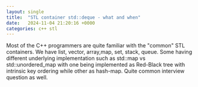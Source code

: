 ```yaml
---
layout: single
title:  "STL container std::deque - what and when"
date:   2024-11-04 21:20:16 +0000
categories: c++ stl
---
```

Most of the C++ programmers are quite familiar with the "common" STL containers. We have list, vector, array,map, set, stack, queue. Some having different underlying implementation such as std::map vs std::unordered_map with one being implemented as Red-Black tree with intrinsic key ordering while other as hash-map. Quite common interview question as well.
